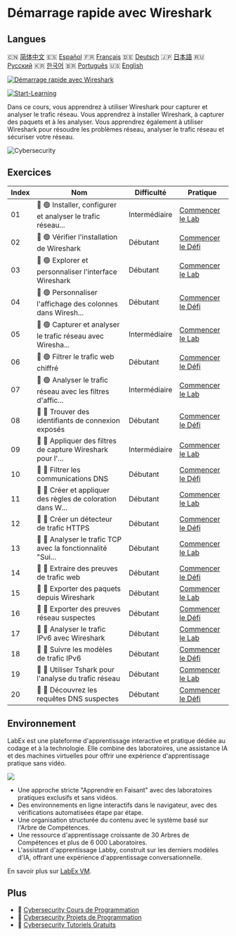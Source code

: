 # Démarrage rapide avec Wireshark

## Langues

🇨🇳 [简体中文](README_zh.md) 🇪🇸 [Español](README_es.md) 🇫🇷 [Français](README_fr.md) 🇩🇪 [Deutsch](README_de.md) 🇯🇵 [日本語](README_ja.md) 🇷🇺 [Русский](README_ru.md) 🇰🇷 [한국어](README_ko.md) 🇧🇷 [Português](README_pt.md) 🇺🇸 [English](README.md) 

[![Démarrage rapide avec Wireshark](https://cover-creator.labex.io/quick-start-with-wireshark.png?lang=fr)](https://labex.io/fr/courses/quick-start-with-wireshark)

[![Start-Learning](https://img.shields.io/badge/Start-Learning-whitesmoke?style=for-the-badge)](https://labex.io/fr/courses/quick-start-with-wireshark)

Dans ce cours, vous apprendrez à utiliser Wireshark pour capturer et analyser le trafic réseau. Vous apprendrez à installer Wireshark, à capturer des paquets et à les analyser. Vous apprendrez également à utiliser Wireshark pour résoudre les problèmes réseau, analyser le trafic réseau et sécuriser votre réseau.

![Cybersecurity](https://img.shields.io/badge/Cybersecurity-whitesmoke?style=for-the-badge&logo=cybersecurity)


## Exercices

|   Index | Nom                                                         | Difficulté    | Pratique                                                                                                                                                   |
|---------|-------------------------------------------------------------|---------------|------------------------------------------------------------------------------------------------------------------------------------------------------------|
|      01 | 📖 🟢 Installer, configurer et analyser le trafic réseau... | Intermédiaire | <a target='_blank' href='https://labex.io/fr/tutorials/wireshark-install-configure-and-analyze-network-traffic-with-wireshark-415947'>Commencer le Lab</a> |
|      02 | 🎯 🟢 Vérifier l'installation de Wireshark                  | Débutant      | <a target='_blank' href='https://labex.io/fr/tutorials/wireshark-verify-wireshark-installation-548783'>Commencer le Défi</a>                               |
|      03 | 📖 🟢 Explorer et personnaliser l'interface Wireshark       | Débutant      | <a target='_blank' href='https://labex.io/fr/tutorials/wireshark-explore-and-customize-wireshark-interface-415949'>Commencer le Lab</a>                    |
|      04 | 🎯 🟢 Personnaliser l'affichage des colonnes dans Wiresh... | Débutant      | <a target='_blank' href='https://labex.io/fr/tutorials/wireshark-customize-wireshark-column-display-548785'>Commencer le Défi</a>                          |
|      05 | 📖 🟢 Capturer et analyser le trafic réseau avec Wiresha... | Intermédiaire | <a target='_blank' href='https://labex.io/fr/tutorials/wireshark-capture-and-analyze-network-traffic-with-wireshark-415956'>Commencer le Lab</a>           |
|      06 | 🎯 🟢 Filtrer le trafic web chiffré                         | Débutant      | <a target='_blank' href='https://labex.io/fr/tutorials/wireshark-filter-encrypted-web-traffic-548806'>Commencer le Défi</a>                                |
|      07 | 📖 🟢 Analyser le trafic réseau avec les filtres d'affic... | Intermédiaire | <a target='_blank' href='https://labex.io/fr/tutorials/wireshark-analyze-network-traffic-with-wireshark-display-filters-415944'>Commencer le Lab</a>       |
|      08 | 🎯 🔵 Trouver des identifiants de connexion exposés         | Débutant      | <a target='_blank' href='https://labex.io/fr/tutorials/wireshark-find-exposed-login-credentials-548820'>Commencer le Défi</a>                              |
|      09 | 📖 🔵 Appliquer des filtres de capture Wireshark pour l'... | Intermédiaire | <a target='_blank' href='https://labex.io/fr/tutorials/wireshark-apply-wireshark-capture-filters-for-network-traffic-analysis-415940'>Commencer le Lab</a> |
|      10 | 🎯 🔵 Filtrer les communications DNS                        | Débutant      | <a target='_blank' href='https://labex.io/fr/tutorials/wireshark-filter-dns-communications-548826'>Commencer le Défi</a>                                   |
|      11 | 📖 🔵 Créer et appliquer des règles de coloration dans W... | Débutant      | <a target='_blank' href='https://labex.io/fr/tutorials/wireshark-create-and-apply-colorizing-rules-in-wireshark-415941'>Commencer le Lab</a>               |
|      12 | 🎯 🔵 Créer un détecteur de trafic HTTPS                    | Débutant      | <a target='_blank' href='https://labex.io/fr/tutorials/wireshark-create-https-traffic-detector-548831'>Commencer le Défi</a>                               |
|      13 | 📖 🔵 Analyser le trafic TCP avec la fonctionnalité "Sui... | Débutant      | <a target='_blank' href='https://labex.io/fr/tutorials/wireshark-analyze-tcp-traffic-with-wireshark-follow-tcp-stream-feature-415946'>Commencer le Lab</a> |
|      14 | 🎯 🔵 Extraire des preuves de trafic web                    | Débutant      | <a target='_blank' href='https://labex.io/fr/tutorials/wireshark-extract-web-traffic-evidence-548842'>Commencer le Défi</a>                                |
|      15 | 📖 🔵 Exporter des paquets depuis Wireshark                 | Débutant      | <a target='_blank' href='https://labex.io/fr/tutorials/wireshark-export-packets-from-wireshark-415945'>Commencer le Lab</a>                                |
|      16 | 🎯 🔵 Exporter des preuves réseau suspectes                 | Débutant      | <a target='_blank' href='https://labex.io/fr/tutorials/wireshark-export-suspicious-network-evidence-548847'>Commencer le Défi</a>                          |
|      17 | 📖 🔵 Analyser le trafic IPv6 avec Wireshark                | Débutant      | <a target='_blank' href='https://labex.io/fr/tutorials/wireshark-analyze-ipv6-traffic-with-wireshark-415950'>Commencer le Lab</a>                          |
|      18 | 🎯 🔵 Suivre les modèles de trafic IPv6                     | Débutant      | <a target='_blank' href='https://labex.io/fr/tutorials/wireshark-track-ipv6-traffic-patterns-548851'>Commencer le Défi</a>                                 |
|      19 | 📖 🔵 Utiliser Tshark pour l'analyse du trafic réseau       | Débutant      | <a target='_blank' href='https://labex.io/fr/tutorials/wireshark-use-tshark-for-network-traffic-analysis-415942'>Commencer le Lab</a>                      |
|      20 | 🎯 🔵 Découvrez les requêtes DNS suspectes                  | Débutant      | <a target='_blank' href='https://labex.io/fr/tutorials/wireshark-uncover-suspicious-dns-queries-548854'>Commencer le Défi</a>                              |

## Environnement

LabEx est une plateforme d'apprentissage interactive et pratique dédiée au codage et à la technologie. Elle combine des laboratoires, une assistance IA et des machines virtuelles pour offrir une expérience d'apprentissage pratique sans vidéo.

![](https://tutorial-screenshot.getvm.io/images/vm-1725247253.png)

- Une approche stricte "Apprendre en Faisant" avec des laboratoires pratiques exclusifs et sans vidéos.
- Des environnements en ligne interactifs dans le navigateur, avec des vérifications automatisées étape par étape.
- Une organisation structurée du contenu avec le système basé sur l'Arbre de Compétences.
- Une ressource d'apprentissage croissante de 30 Arbres de Compétences et plus de 6 000 Laboratoires.
- L'assistant d'apprentissage Labby, construit sur les derniers modèles d'IA, offrant une expérience d'apprentissage conversationnelle.

En savoir plus sur [LabEx VM](https://support.labex.io/using-labex/virtual-machine).

## Plus

- 🔗 [Cybersecurity Cours de Programmation](https://github.com/labex-labs/awesome-programming-courses)
- 🔗 [Cybersecurity Projets de Programmation](https://github.com/labex-labs/awesome-programming-projects)
- 🔗 [Cybersecurity Tutoriels Gratuits](https://github.com/labex-labs/cybersecurity-free-tutorials)

